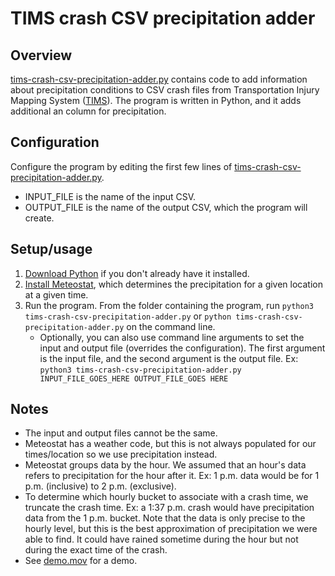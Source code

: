 # TIMS crash CSV precipitation adder

## Overview
[tims-crash-csv-precipitation-adder.py](tims-crash-csv-precipitation-adder.py) contains code to add information about precipitation conditions to CSV crash files from Transportation Injury Mapping System ([TIMS](https://tims.berkeley.edu/tools/query/)). The program is written in Python, and it adds additional an column for precipitation.

## Configuration
Configure the program by editing the first few lines of [tims-crash-csv-precipitation-adder.py](tims-crash-csv-precipitation-adder.py).
- INPUT_FILE is the name of the input CSV.
- OUTPUT_FILE is the name of the output CSV, which the program will create.

## Setup/usage
1. [Download Python](https://www.python.org/downloads/) if you don't already have it installed.
2. [Install Meteostat](https://dev.meteostat.net/python/), which determines the precipitation for a given location at a given time.
3. Run the program. From the folder containing the program, run `python3 tims-crash-csv-precipitation-adder.py` or `python tims-crash-csv-precipitation-adder.py` on the command line.
    - Optionally, you can also use command line arguments to set the input and output file (overrides the configuration). The first argument is the input file, and the second argument is the output file. Ex: `python3 tims-crash-csv-precipitation-adder.py INPUT_FILE_GOES_HERE OUTPUT_FILE_GOES HERE`

## Notes
- The input and output files cannot be the same.
- Meteostat has a weather code, but this is not always populated for our times/location so we use precipitation instead.
- Meteostat groups data by the hour. We assumed that an hour's data refers to precipitation for the hour after it. Ex: 1 p.m. data would be for 1 p.m. (inclusive) to 2 p.m. (exclusive).
- To determine which hourly bucket to associate with a crash time, we truncate the crash time. Ex: a 1:37 p.m. crash would have precipitation data from the 1 p.m. bucket. Note that the data is only precise to the hourly level, but this is the best approximation of precipitation we were able to find. It could have rained sometime during the hour but not during the exact time of the crash.
- See [demo.mov](demo.mov) for a demo.
